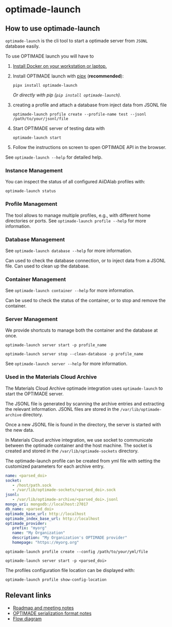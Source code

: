 # optimade-launch
## How to use optimade-launch

`optimade-launch` is the cli tool to start a optimade server from `JSONL` database easily.

To use OPTIMADE launch you will have to

1. [Install Docker on your workstation or laptop.](https://docs.docker.com/get-docker/)
2. Install OPTIMADE launch with [pipx](https://pypa.github.io/pipx/installation/) (**recommended**):

   ```console
   pipx install optimade-launch
   ```

   _Or directly with pip (`pip install optimade-launch`)._

3. creating a profile and attach a database from inject data from JSONL file

   ```console
   optimade-launch profile create --profile-name test --jsonl /path/to/your/jsonl/file
   ```

4. Start OPTIMADE server of testing data with

    ```console
    optimade-launch start
    ```
5. Follow the instructions on screen to open OPTIMADE API in the browser.

See `optimade-launch --help` for detailed help.

### Instance Management

You can inspect the status of all configured AiiDAlab profiles with:

```console
optimade-launch status
```

### Profile Management

The tool allows to manage multiple profiles, e.g., with different home directories or ports.
See `optimade-launch profile --help` for more information.

### Database Management

See `optimade-launch database --help` for more information.

Can used to check the database connection, or to inject data from a JSONL file.
Can used to clean up the database.

### Container Management

See `optimade-launch container --help` for more information.

Can be used to check the status of the container, or to stop and remove the container.

### Server Management

We provide shortcuts to manage both the container and the database at once.

```console
optimade-launch server start -p profile_name
```

```console
optimade-launch server stop --clean-database -p profile_name
```

See `optimade-launch server --help` for more information.

### Used in the Materials Cloud Archive

The Materials Cloud Archive optimade integration uses `optimade-launch` to start the OPTIMADE server.

The JSONL file is generated by scanning the archive entries and extracting the relevant information. 
JSONL files are stored in the ``/var/lib/optimade-archive`` directory.

Once a new JSONL file is found in the directory, the server is started with the new data.

In Materials Cloud archive integration, we use socket to communicate between the optimade container and the host machine.
The socket is created and stored in the ``/var/lib/optimade-sockets`` directory.

The optimade-launch profile can be created from yml file with setting the customized parameters for each archive entry.

```yml
name: <parsed_doi>
socket:
   - /host/path.sock
   - /var/lib/optimade-sockets/<parsed_doi>.sock
jsonl:
   - /var/lib/optimade-archive/<parsed_doi>.jsonl
mongo_uri: mongodb://localhost:27017
db_name: <parsed_doi>
optimade_base_url: http://localhost
optimade_index_base_url: http://localhost
optimade_provider:
   prefix: "myorg"
   name: "My Organization"
   description: "My Organization's OPTIMADE provider"
   homepage: "https://myorg.org"
```

```console
optimade-launch profile create --config /path/to/your/yml/file
```

```console
optimade-launch server start -p <parsed_doi>
```

The profiles configuration file location can be displayed with:

```console
optimade-launch profile show-config-location
```

## Relevant links

- [Roadmap and meeting notes](https://docs.google.com/document/d/1cIpwuX6Ty5d3ZHKYWktQaBBQcI9fYmgG_hsD1P1UpO4/edit)
- [OPTIMADE serialization format notes](https://docs.google.com/document/d/1vf8_qxSRP5lCSb0P3M9gTr6nqkERxgOoSDno6YLcCjo/edit)
- [Flow diagram](https://excalidraw.com/#json=MBNl66sARCQekVrKZXDg8,K35f5FwmiS46vlsYGMJdrw)